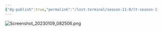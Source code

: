 ```yaml
---
{"dg-publish":true,"permalink":"/lost-terminal/season-11-0/lt-season-11-0/","hide":true,"tags":["project/lt"],"noteIcon":""}
---
```



![Screenshot_20230109_082506.png](/img/user/Screenshot_20230109_082506.png)

 